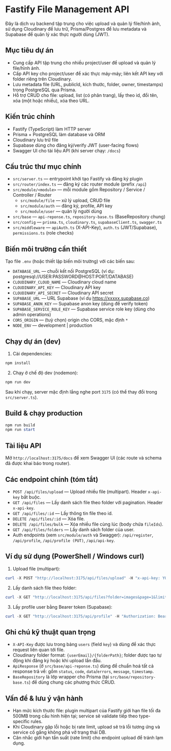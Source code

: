 # Fastify File Management API

Đây là dịch vụ backend tập trung cho việc upload và quản lý file/hình ảnh, sử dụng Cloudinary để lưu trữ, Prisma/Postgres để lưu metadata và Supabase để quản lý xác thực người dùng (JWT).

## Mục tiêu dự án
- Cung cấp API tập trung cho nhiều project/user để upload và quản lý file/hình ảnh.
- Cấp API key cho project/user để xác thực máy-máy; liên kết API key với folder riêng trên Cloudinary.
- Lưu metadata file (URL, publicId, kích thước, folder, owner, timestamps) trong PostgreSQL qua Prisma.
- Hỗ trợ CRUD cho file: upload, list (có phân trang), lấy theo id, đổi tên, xóa (một hoặc nhiều), xóa theo URL.

## Kiến trúc chính
- Fastify (TypeScript) làm HTTP server
- Prisma + PostgreSQL làm database và ORM
- Cloudinary lưu trữ file
- Supabase dùng cho đăng ký/verify JWT (user-facing flows)
- Swagger UI cho tài liệu API (khi server chạy: `/docs`)

## Cấu trúc thư mục chính
- `src/server.ts` — entrypoint khởi tạo Fastify và đăng ký plugin
- `src/router/index.ts` — đăng ký các router module (prefix `/api`)
- `src/module/<module>` — mỗi module gồm Repository / Service / Controller / Router
  - `src/module/file` — xử lý upload, CRUD file
  - `src/module/auth` — đăng ký, profile, API key
  - `src/module/user` — quản lý người dùng
- `src/base` — `api-reponse.ts`, `repository-base.ts` (BaseRepository chung)
- `src/config` — `prisma.ts`, `cloudinary.ts`, `supabaseClient.ts`, `swagger.ts`
- `src/middleware` — `apiAuth.ts` (X-API-Key), `auth.ts` (JWT/Supabase), `permissions.ts` (role checks)

## Biến môi trường cần thiết
Tạo file `.env` (hoặc thiết lập biến môi trường) với các biến sau:

- `DATABASE_URL` — chuỗi kết nối PostgreSQL (ví dụ: postgresql://USER:PASSWORD@HOST:PORT/DATABASE)
- `CLOUDINARY_CLOUD_NAME` — Cloudinary cloud name
- `CLOUDINARY_API_KEY` — Cloudinary API key
- `CLOUDINARY_API_SECRET` — Cloudinary API secret
- `SUPABASE_URL` — URL Supabase (ví dụ https://xxxxx.supabase.co)
- `SUPABASE_ANON_KEY` — Supabase anon key (dùng để verify token)
- `SUPABASE_SERVICE_ROLE_KEY` — Supabase service role key (dùng cho admin operations)
- `CORS_ORIGIN` — (tuỳ chọn) origin cho CORS, mặc định `*`
- `NODE_ENV` — development | production

## Chạy dự án (dev)
1. Cài dependencies:

```powershell
npm install
```

2. Chạy ở chế độ dev (nodemon):

```powershell
npm run dev
```

Sau khi chạy, server mặc định lắng nghe port `3175` (có thể thay đổi trong `src/server.ts`).

## Build & chạy production

```powershell
npm run build
npm run start
```

## Tài liệu API
Mở `http://localhost:3175/docs` để xem Swagger UI (các route và schema đã được khai báo trong router).

## Các endpoint chính (tóm tắt)
- `POST /api/files/upload` — Upload nhiều file (multipart). Header `x-api-key` bắt buộc.
- `GET /api/files` — Lấy danh sách file theo folder với pagination. Header `x-api-key`.
- `GET /api/files/:id` — Lấy thông tin file theo id.
- `DELETE /api/files/:id` — Xóa file.
- `DELETE /api/files/bulk` — Xóa nhiều file cùng lúc (body chứa `fileIds`).
- `GET /api/files/folders` — Lấy danh sách folder của user.
- Auth endpoints (xem `src/module/auth` và Swagger): `/api/register`, `/api/profile`, `/api/profile (PUT)`, `/api/api-key`.

## Ví dụ sử dụng (PowerShell / Windows curl)

1) Upload file (multipart):

```powershell
curl -X POST "http://localhost:3175/api/files/upload" -H "x-api-key: YOUR_API_KEY" -F "files=@C:\path\to\image1.jpg" -F "files=@C:\path\to\image2.jpg" -F "folderName=images/project-photos"
```

2) Lấy danh sách file theo folder:

```powershell
curl -X GET "http://localhost:3175/api/files?folder=images&page=1&limit=20" -H "x-api-key: YOUR_API_KEY"
```

3) Lấy profile user bằng Bearer token (Supabase):

```powershell
curl -X GET "http://localhost:3175/api/profile" -H "Authorization: Bearer YOUR_JWT_TOKEN"
```

## Ghi chú kỹ thuật quan trọng
- `X-API-Key` được lưu trong bảng `users` (field `key`) và dùng để xác thực request liên quan tới file.
- Cloudinary folder format: `{userEmail}/{folderPath}`; folder được tạo tự động khi đăng ký hoặc khi upload lần đầu.
- `ApiResponse` (ở `src/base/api-reponse.ts`) dùng để chuẩn hoá tất cả response trả về: gồm `status`, `code`, `data`/`errors`, `message`, `timestamp`.
- `BaseRepository` là lớp wrapper cho Prisma (tại `src/base/repository-base.ts`) để dùng chung các phương thức CRUD.

## Vấn đề & lưu ý vận hành
- Hạn mức kích thước file: plugin multipart của Fastify giới hạn file tối đa 500MB trong cấu hình hiện tại; service sẽ validate tiếp theo type-specific rules.
- Khi Cloudinary gặp lỗi hoặc bị rate limit, upload sẽ trả lỗi tương ứng và service cố gắng không phá vỡ trạng thái DB.
- Cân nhắc giới hạn tần suất (rate limit) cho endpoint upload để tránh lạm dụng.

